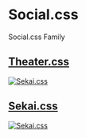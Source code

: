 # Social.css

Social.css Family

## [Theater.css](https://mtsgi.github.io/theater-css/)

[![Sekai.css](https://mtsgi.github.io/theater-css/img/banner.png)](https://mtsgi.github.io/theater-css/)

## [Sekai.css](https://mtsgi.github.io/sekai-css/)

[![Sekai.css](https://mtsgi.github.io/sekai-css/img/banner.png)](https://mtsgi.github.io/sekai-css/)
